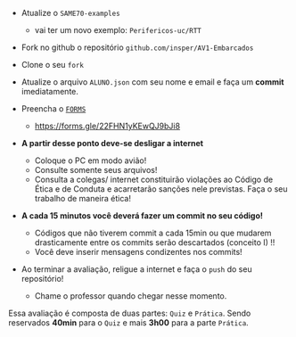 - Atualize o `SAME70-examples`
    - vai ter um novo exemplo: `Perifericos-uc/RTT`
- Fork no github o repositório `github.com/insper/AV1-Embarcados`
- Clone o seu `fork`
- Atualize o arquivo `ALUNO.json` com seu nome e email e faça um **commit** imediatamente.
- Preencha o [`FORMS`](https://forms.gle/22FHN1yKEwQJ9bJi8)
    - https://forms.gle/22FHN1yKEwQJ9bJi8
- **A partir desse ponto deve-se desligar a internet**
    - Coloque o PC em modo avião!
    - Consulte somente seus arquivos!
    - Consulta a colegas/ internet constituirão violações ao Código de Ética e de Conduta e acarretarão sanções nele previstas. Faça o seu trabalho de maneira ética!


- **A cada 15 minutos você deverá fazer um commit no seu código!**
    - Códigos que não tiverem commit a cada 15min ou que mudarem drasticamente entre os commits serão descartados (conceito I) !!
    - Você deve inserir mensagens condizentes nos commits!

- Ao terminar a avaliação, religue a internet e faça o `push` do seu repositório!
    - Chame o professor quando chegar nesse momento.

Essa avaliação é composta de duas partes: `Quiz` e `Prática`. Sendo reservados **40min** para o `Quiz` e mais **3h00** para a parte `Prática`. 

